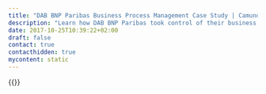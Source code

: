```yaml
---
title: "DAB BNP Paribas Business Process Management Case Study | Camunda BPM"
description: "Learn how DAB BNP Paribas took control of their business process automation and improved efficiency in their organization with Camunda. Camunda is the leader for workflow automation based on Java and BPMN 2.0."
date: 2017-10-25T10:39:22+02:00
draft: false
contact: true
contacthidden: true
mycontent: static
---
```

{{<case-study-single
company="DAB BNP Paribas"
companydescription="<p>As a specialized bank DAB BNP Paribas is the leading technical platform for independent financial advisors and institutional clients in Germany. More than 60% of all IFAs authorized by BaFin cooperate with DAB BNP Paribas which makes it the market leader.</p>"
customerquote=""
teaser=""
usecase=""
videolink=""
logo="//images.ctfassets.net/vpidbgnakfvf/2kJz9kZCBuaQaM0awKyCsg/adc0dd3bb76c605803a108e1af7a8d21/dab-bnp-paribas.svg"
pdf=""
thumbnail="">}}